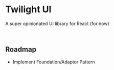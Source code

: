 # Twilight UI

A super opinionated UI library for React (for now)

<br/>

## Roadmap

- Implement Foundation/Adaptor Pattern
